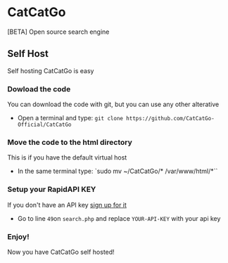 # CatCatGo
[BETA] Open source search engine

## Self Host
Self hosting CatCatGo is easy
### Dowload the code
You can download the code with git, but you can use any other alterative
- Open a terminal and type: `git clone https://github.com/CatCatGo-Official/CatCatGo`
### Move the code to the html directory
This is if you have the default virtual host
- In the same terminal type: `sudo mv ~/CatCatGo/* /var/www/html/*``
### Setup your RapidAPI KEY
If you don't have an API key [sign up for it](https://rapidapi.com/duckduckgo/api/DuckDuckGo%20Zero-click%20Info)
- Go to line `49`on `search.php` and replace `YOUR-API-KEY`  with your api key
### Enjoy!
Now you have CatCatGo self hosted!
